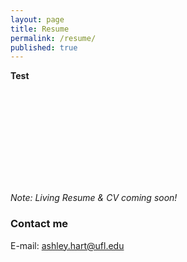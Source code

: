 ```yaml
---
layout: page
title: Resume
permalink: /resume/
published: true
---
```


**Test**

<!--
<object data="ashley-hart.github.io/assets/pdf/Resume_Website_Ver.pdf" type="application/pdf" width="750px" height="750px">
    <embed src="ashley-hart.github.io/assets/pdf/Resume_Website_Ver.pdf" type="application/pdf">
        <p>This browser does not support PDFs. Please download the PDF to view it: 
          <a href="ashley-hart.github.io/assets/pdf/Resume_Website_Ver.pdf">Download PDF</a>
  		</p>
</object>
-->

<object data="http://ashley-hart.github.io\assets\pdf\Resume_Website_Ver.pdf" type="application\pdf" width="100%" height="100%">
    <embed src="http://ashley-hart.github.io\assets\pdf\Resume_Website_Ver.pdf">
</object>

*Note: Living Resume & CV coming soon!*

### Contact me

E-mail: [ashley.hart@ufl.edu](mailto:ashley.hart@ufl.edu)
